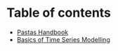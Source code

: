 # Table of contents

* [Pastas Handbook](../doc/index.rst)
* [Basics of Time Series Modelling](basics-of-time-series-modelling.md)

